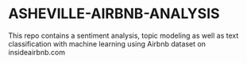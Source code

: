 # ASHEVILLE-AIRBNB-ANALYSIS
This repo contains a sentiment analysis, topic modeling as well as text classification with machine learning using Airbnb dataset on insideairbnb.com
